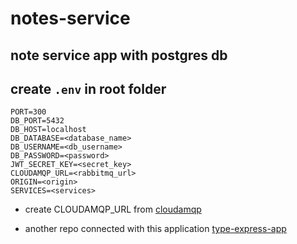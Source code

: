 # notes-service
## note service app with postgres db

## create `.env` in root folder

```
PORT=300
DB_PORT=5432
DB_HOST=localhost
DB_DATABASE=<database_name>
DB_USERNAME=<db_username>
DB_PASSWORD=<password>
JWT_SECRET_KEY=<secret_key>
CLOUDAMQP_URL=<rabbitmq_url>
ORIGIN=<origin>
SERVICES=<services>
```

- create CLOUDAMQP_URL from [cloudamqp](https://www.cloudamqp.com/)

- another repo connected with this application [type-express-app](https://github.com/prakash-pun7/type-express-app.git)
